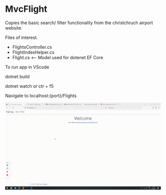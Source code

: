 # MvcFlight
Copies the basic search/ filter functionality from the christchruch airport website.

Files of interest.
  - FlightsController.cs
  - FlightIndexHelper.cs
  - Flight.cs       <-- Model used for dotenet EF Core


To run app in VScode

dotnet build

dotnet watch or ctr + f5

Navigate to localhost:{port}/Flights


![](https://github.com/KazuBurrows/MvcFlight/blob/master/New%20Recording%20-%2028_08_2023%2C%209.58.12%20pm.gif)
